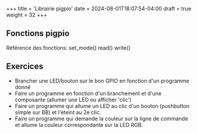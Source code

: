 +++
title = 'Librairie pigpio'
date = 2024-08-01T18:07:54-04:00
draft = true
weight = 32
+++

## Fonctions pigpio
Référence des fonctions:
set_mode()
read()
write()

## Exercices
- Brancher une LED/bouton sur le bon GPIO en fonction d'un programme donné
- Faire un programme en fonction d'un branchement et d'une composante (allumer une LED ou afficher 'clic')
- Faire un programme qui allume un LED au clic d'un bouton (pushbutton simple sur BB) et l'éteint au 2e clic.
- Faire un programme qui demande la couleur sur la ligne de commande et allume la couleur correspondante sur la LED RGB.